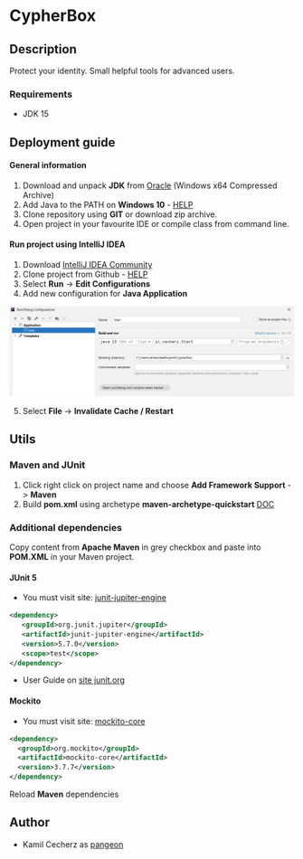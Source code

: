 # CypherBox

## Description
Protect your identity. Small helpful tools for advanced users.

### Requirements
* JDK 15

## Deployment guide

#### General information

1) Download and unpack **JDK** from
   [Oracle](https://www.oracle.com/java/technologies/javase-jdk15-downloads.html)
   (Windows x64 Compressed Archive)
2) Add Java to the PATH on **Windows 10** - [HELP](https://www.architectryan.com/2018/03/17/add-to-the-path-on-windows-10)
3) Clone repository using **GIT** or download zip archive.
4) Open project in your favourite IDE or compile class from command line.

#### Run project using IntelliJ IDEA
1) Download [IntelliJ IDEA Community](https://www.jetbrains.com/idea/)
2) Clone project from Github - [HELP](https://www.jetbrains.com/help/idea/manage-projects-hosted-on-github.html)
3) Select **Run** -> **Edit Configurations**
4) Add new configuration for **Java Application**

![help image](img/help.PNG)

5) Select **File** -> **Invalidate Cache / Restart** 

## Utils

### Maven and JUnit
1) Click right click on project name and choose **Add Framework Support** -> **Maven**
2) Build **pom.xml** using archetype **maven-archetype-quickstart** [DOC](https://maven.apache.org/guides/getting-started/#how-do-i-make-my-first-maven-project)

### Additional dependencies

Copy content from **Apache Maven** in grey checkbox and paste into **POM.XML** in your Maven project.

#### JUnit 5
- You must visit site: [junit-jupiter-engine](https://search.maven.org/artifact/org.junit.jupiter/junit-jupiter-engine)

```xml
<dependency>
   <groupId>org.junit.jupiter</groupId>
   <artifactId>junit-jupiter-engine</artifactId>
   <version>5.7.0</version>
   <scope>test</scope>
</dependency>
```

- User Guide on [site junit.org](https://junit.org/junit5/docs/current/user-guide/)

#### Mockito
- You must visit site: [mockito-core](https://search.maven.org/artifact/org.mockito/mockito-core)

```xml
<dependency>
  <groupId>org.mockito</groupId>
  <artifactId>mockito-core</artifactId>
  <version>3.7.7</version>
</dependency>
```

Reload **Maven** dependencies

## Author
* Kamil Cecherz as [pangeon](https://github.com/pangeon)
